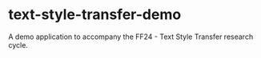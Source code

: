 # text-style-transfer-demo
A demo application to accompany the FF24 - Text Style Transfer research cycle.
